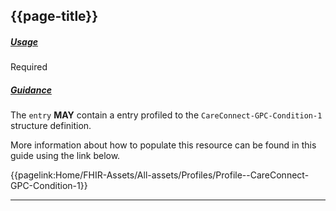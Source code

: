 ## {{page-title}}

<h5><ins>Usage</ins></h5>

<span class="mro-circle required" title="Required"></span> Required


<h5><ins>Guidance</ins></h5>

The `entry` **MAY** contain a entry profiled to the `CareConnect-GPC-Condition-1` structure definition.

More information about how to populate this resource can be found in this guide using the link below.

{{pagelink:Home/FHIR-Assets/All-assets/Profiles/Profile--CareConnect-GPC-Condition-1}}

---